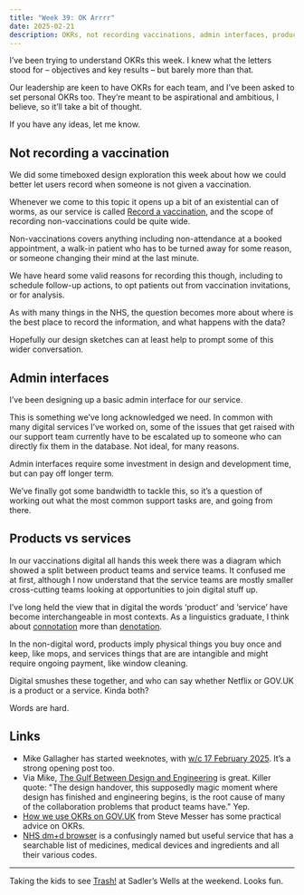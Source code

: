 ```yaml
---
title: "Week 39: OK Arrrr"
date: 2025-02-21
description: OKRs, not recording vaccinations, admin interfaces, products vs services.
---
```


I’ve been trying to understand OKRs this week. I knew what the letters stood for – objectives and key results – but barely more than that.

Our leadership are keen to have OKRs for each team, and I’ve been asked to set personal OKRs too. They’re meant to be aspirational and ambitious, I believe, so it’ll take a bit of thought.

If you have any ideas, let me know.

## Not recording a vaccination

We did some timeboxed design exploration this week about how we could better let users record when someone is not given a vaccination.

Whenever we come to this topic it opens up a bit of an existential can of worms, as our service is called [Record a vaccination](https://guide.ravs.england.nhs.uk), and the scope of recording non-vaccinations could be quite wide.

Non-vaccinations covers anything including non-attendance at a booked appointment, a walk-in patient who has to be turned away for some reason, or someone changing their mind at the last minute.

We have heard some valid reasons for recording this though, including to schedule follow-up actions, to opt patients out from vaccination invitations, or for analysis.

As with many things in the NHS, the question becomes more about where is the best place to record the information, and what happens with the data?

Hopefully our design sketches can at least help to prompt some of this wider conversation.

## Admin interfaces

I’ve been designing up a basic admin interface for our service.

This is something we’ve long acknowledged we need. In common with many digital services I’ve worked on, some of the issues that get raised with our support team currently have to be escalated up to someone who can directly fix them in the database. Not ideal, for many reasons.

Admin interfaces require some investment in design and development time, but can pay off longer term.

We’ve finally got some bandwidth to tackle this, so it’s a question of working out what the most common support tasks are, and going from there.

## Products vs services

In our vaccinations digital all hands this week there was a diagram which showed a split between product teams and service teams. It confused me at first, although I now understand that the service teams are mostly smaller cross-cutting teams looking at opportunities to join digital stuff up.

I’ve long held the view that in digital the words ‘product’ and ‘service’ have become interchangeable in most contexts. As a linguistics graduate, I think about [connotation](https://en.wikipedia.org/wiki/Connotation) more than [denotation](https://en.wikipedia.org/wiki/Denotation).

In the non-digital word, products imply physical things you buy once and keep, like mops, and services things that are are intangible and might require ongoing payment, like window cleaning.

Digital smushes these together, and who can say whether Netflix or GOV.UK is a product or a service. Kinda both?

Words are hard.

## Links

* Mike Gallagher has started weeknotes, with [w/c 17 February 2025](https://mikegallagher.org/weeknote-wc-17-february-2025/). It’s a strong opening post too.
* Via Mike, [The Gulf Between Design and Engineering](https://designsystems.international/ideas/the-gulf-between-design-and-engineering/) is great. Killer quote: "The design handover, this supposedly magic moment where design has finished and engineering begins, is the root cause of many of the collaboration problems that product teams have." Yep.
* [How we use OKRs on GOV.UK](https://visitmy.website/2019/02/21/how-we-use-okrs-gov-uk/) from Steve Messer has some practical advice on OKRs.
* [NHS dm+d browser](https://dmd-browser.nhsbsa.nhs.uk) is a confusingly named but useful service that has a searchable list of medicines, medical devices and ingredients and all their various codes.

---

Taking the kids to see [Trash!](https://www.sadlerswells.com/whats-on/trash/) at Sadler’s Wells at the weekend. Looks fun.
